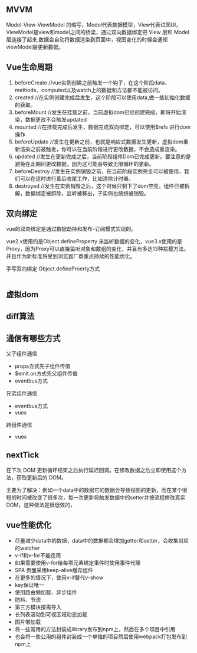 ## MVVM

Model-View-ViewModel 的缩写，Model代表数据模型，View代表试图UI，ViewModel是view和model之间的桥梁，通过双向数据绑定把 View 层和 Model 层连接了起来,数据会自动将数据渲染到页面中，视图变化的时候会通知viewModel层更新数据。

## Vue生命周期

1. beforeCreate   //vue实例创建之前触发一个钩子，在这个阶段data、methods、computed以及watch上的数据和方法都不能被访问。
2. created     //在实例创建完成后发生，这个阶段可以使用data,做一些初始化数据的获取。
3. beforeMount  //发生在挂载之前，当前虚拟dom已经创建完成，即将开始渲染，数据更改不会触发updated
4. mounted    //在挂载完成后发生，数据完成双向绑定，可以使用$refs 进行dom操作
5. beforeUpdate   //发生在更新之前，也就是响应式数据发生更新，虚拟dom重新渲染之前被触发，你可以在当前阶段进行更改数据，不会造成重渲染。
6. updated   //发生在更新完成之后，当前阶段组件Dom已完成更新。要注意的是避免在此期间更改数据，因为这可能会导致无限循环的更新。
7. beforeDestroy   //发生在实例销毁之前，在当前阶段实例完全可以被使用，我们可以在这时进行善后收尾工作，比如清除计时器。
8. destroyed  //发生在实例销毁之后，这个时候只剩下了dom空壳。组件已被拆解，数据绑定被卸除，监听被移出，子实例也统统被销毁。

## 双向绑定

vue的双向绑定是通过数据劫持和发布-订阅模式实现的。

vue2.x使用的是Object.defineProperty 来监听数据的变化，vue3.x使用的是Proxy，因为Proxy可以直接监听对象和数组的变化，并且有多达13种拦截方法。并且作为新标准将受到浏览器厂商重点持续的性能优化。

手写双向绑定 Object.defineProerty方式

```

```



## 虚拟dom

## diff算法

## 通信有哪些方式

父子组件通信

- props方式先子组件传值  
- $emit.on方式先父组件传值
- eventbus方式

兄弟组件通信

- eventbus方式
- vuex

跨组件通信

- vuex

## nextTick

在下次 DOM 更新循环结束之后执行延迟回调。在修改数据之后立即使用这个方法，获取更新后的 DOM。

主要为了解决：例如一个data中的数据它的数据会导致视图的更新，而在某个很短的时间被改变了很多次，每一次更新将触发数据中的setter并按流程修改真实DOM，这种做法是很低效的，

## vue性能优化

- 尽量减少data中的数据，data中的数据都会增加getter和setter，会收集对应的watcher
- v-if和v-for不能连用
- 如果需要使用v-for给每项元素绑定事件时使用事件代理
- SPA 页面采用keep-alive缓存组件
- 在更多的情况下，使用v-if替代v-show
- key保证唯一
- 使用路由懒加载、异步组件
- 防抖、节流
- 第三方模块按需导入
- 长列表滚动到可视区域动态加载
- 图片懒加载
- 将一些常用的方法封装成library发布到npm上，然后在多个项目中引用
- 也会将一些公用的组件封装成一个单独的项目然后使用webpack打包发布到npm上